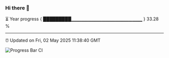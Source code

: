 ### Hi there 👋

⏳ Year progress { █████████▁▁▁▁▁▁▁▁▁▁▁▁▁▁▁▁▁▁▁▁▁ } 33.28 %

---

⏰ Updated on Fri, 02 May 2025 11:38:40 GMT

![Progress Bar CI](https://github.com/IshwaranRudhara/GIT-ACTION/workflows/Progress%20Bar%20CI/badge.svg)
